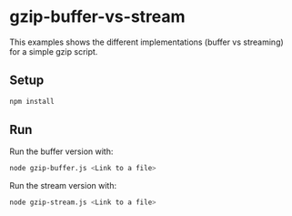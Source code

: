 # gzip-buffer-vs-stream

This examples shows the different implementations (buffer vs streaming) for a simple gzip script.

## Setup

```bash
npm install
```

## Run

Run the buffer version with:

```bash
node gzip-buffer.js <Link to a file>
```

Run the stream version with:

```bash
node gzip-stream.js <Link to a file>
```
